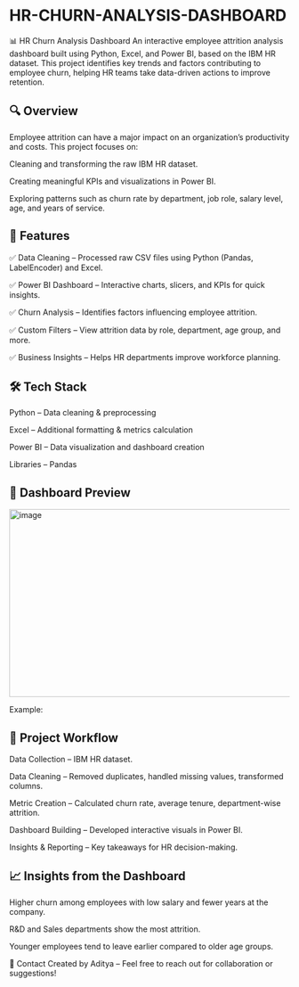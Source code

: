 # HR-CHURN-ANALYSIS-DASHBOARD
📊 HR Churn Analysis Dashboard
An interactive employee attrition analysis dashboard built using Python, Excel, and Power BI, based on the IBM HR dataset. This project identifies key trends and factors contributing to employee churn, helping HR teams take data-driven actions to improve retention.

## 🔍 Overview
Employee attrition can have a major impact on an organization’s productivity and costs. This project focuses on:

Cleaning and transforming the raw IBM HR dataset.

Creating meaningful KPIs and visualizations in Power BI.

Exploring patterns such as churn rate by department, job role, salary level, age, and years of service.

## 🚀 Features

✅ Data Cleaning – Processed raw CSV files using Python (Pandas, LabelEncoder) and Excel.

✅ Power BI Dashboard – Interactive charts, slicers, and KPIs for quick insights.

✅ Churn Analysis – Identifies factors influencing employee attrition.

✅ Custom Filters – View attrition data by role, department, age group, and more.

✅ Business Insights – Helps HR departments improve workforce planning.

## 🛠 Tech Stack

Python – Data cleaning & preprocessing

Excel – Additional formatting & metrics calculation

Power BI – Data visualization and dashboard creation

Libraries – Pandas

## 📸 Dashboard Preview

<img width="626" height="337" alt="image" src="https://github.com/user-attachments/assets/8fd81436-6d89-4a87-b724-5d71a9034ac7" />

Example:

## 📂 Project Workflow
Data Collection – IBM HR dataset.

Data Cleaning – Removed duplicates, handled missing values, transformed columns.

Metric Creation – Calculated churn rate, average tenure, department-wise attrition.

Dashboard Building – Developed interactive visuals in Power BI.

Insights & Reporting – Key takeaways for HR decision-making.

## 📈 Insights from the Dashboard
Higher churn among employees with low salary and fewer years at the company.

R&D and Sales departments show the most attrition.

Younger employees tend to leave earlier compared to older age groups.

📧 Contact
Created by Aditya – Feel free to reach out for collaboration or suggestions!
